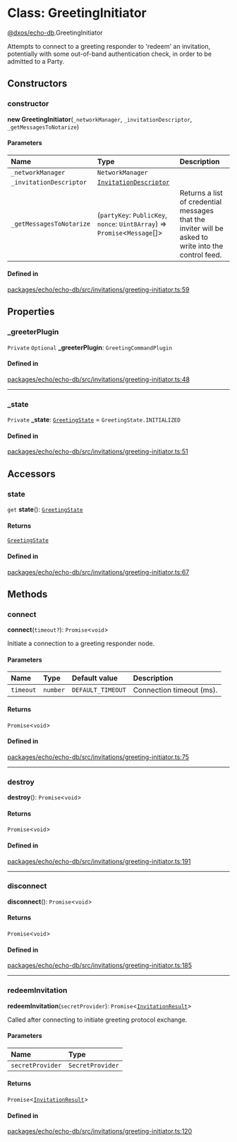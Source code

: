 # Class: GreetingInitiator

[@dxos/echo-db](../modules/dxos_echo_db.md).GreetingInitiator

Attempts to connect to a greeting responder to 'redeem' an invitation, potentially with some out-of-band
authentication check, in order to be admitted to a Party.

## Constructors

### constructor

**new GreetingInitiator**(`_networkManager`, `_invitationDescriptor`, `_getMessagesToNotarize`)

#### Parameters

| Name | Type | Description |
| :------ | :------ | :------ |
| `_networkManager` | `NetworkManager` |  |
| `_invitationDescriptor` | [`InvitationDescriptor`](dxos_echo_db.InvitationDescriptor.md) |  |
| `_getMessagesToNotarize` | (`partyKey`: `PublicKey`, `nonce`: `Uint8Array`) => `Promise`<`Message`[]\> | Returns a list of credential messages that the inviter will be asked to write into the control feed. |

#### Defined in

[packages/echo/echo-db/src/invitations/greeting-initiator.ts:59](https://github.com/dxos/dxos/blob/main/packages/echo/echo-db/src/invitations/greeting-initiator.ts#L59)

## Properties

### \_greeterPlugin

 `Private` `Optional` **\_greeterPlugin**: `GreetingCommandPlugin`

#### Defined in

[packages/echo/echo-db/src/invitations/greeting-initiator.ts:48](https://github.com/dxos/dxos/blob/main/packages/echo/echo-db/src/invitations/greeting-initiator.ts#L48)

___

### \_state

 `Private` **\_state**: [`GreetingState`](../enums/dxos_echo_db.GreetingState.md) = `GreetingState.INITIALIZED`

#### Defined in

[packages/echo/echo-db/src/invitations/greeting-initiator.ts:51](https://github.com/dxos/dxos/blob/main/packages/echo/echo-db/src/invitations/greeting-initiator.ts#L51)

## Accessors

### state

`get` **state**(): [`GreetingState`](../enums/dxos_echo_db.GreetingState.md)

#### Returns

[`GreetingState`](../enums/dxos_echo_db.GreetingState.md)

#### Defined in

[packages/echo/echo-db/src/invitations/greeting-initiator.ts:67](https://github.com/dxos/dxos/blob/main/packages/echo/echo-db/src/invitations/greeting-initiator.ts#L67)

## Methods

### connect

**connect**(`timeout?`): `Promise`<`void`\>

Initiate a connection to a greeting responder node.

#### Parameters

| Name | Type | Default value | Description |
| :------ | :------ | :------ | :------ |
| `timeout` | `number` | `DEFAULT_TIMEOUT` | Connection timeout (ms). |

#### Returns

`Promise`<`void`\>

#### Defined in

[packages/echo/echo-db/src/invitations/greeting-initiator.ts:75](https://github.com/dxos/dxos/blob/main/packages/echo/echo-db/src/invitations/greeting-initiator.ts#L75)

___

### destroy

**destroy**(): `Promise`<`void`\>

#### Returns

`Promise`<`void`\>

#### Defined in

[packages/echo/echo-db/src/invitations/greeting-initiator.ts:191](https://github.com/dxos/dxos/blob/main/packages/echo/echo-db/src/invitations/greeting-initiator.ts#L191)

___

### disconnect

**disconnect**(): `Promise`<`void`\>

#### Returns

`Promise`<`void`\>

#### Defined in

[packages/echo/echo-db/src/invitations/greeting-initiator.ts:185](https://github.com/dxos/dxos/blob/main/packages/echo/echo-db/src/invitations/greeting-initiator.ts#L185)

___

### redeemInvitation

**redeemInvitation**(`secretProvider`): `Promise`<[`InvitationResult`](../interfaces/dxos_echo_db.InvitationResult.md)\>

Called after connecting to initiate greeting protocol exchange.

#### Parameters

| Name | Type |
| :------ | :------ |
| `secretProvider` | `SecretProvider` |

#### Returns

`Promise`<[`InvitationResult`](../interfaces/dxos_echo_db.InvitationResult.md)\>

#### Defined in

[packages/echo/echo-db/src/invitations/greeting-initiator.ts:120](https://github.com/dxos/dxos/blob/main/packages/echo/echo-db/src/invitations/greeting-initiator.ts#L120)
